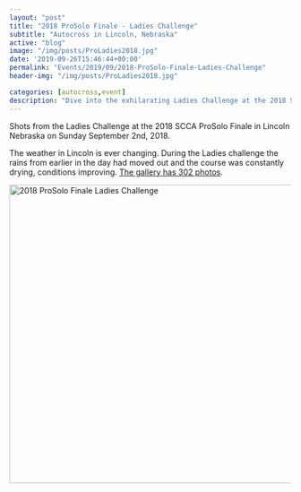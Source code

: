 ```yaml
---
layout: "post"
title: "2018 ProSolo Finale - Ladies Challenge"
subtitle: "Autocross in Lincoln, Nebraska"
active: "blog"
image: "/img/posts/ProLadies2018.jpg"
date: '2019-09-26T15:46:44+00:00'
permalink: "Events/2019/09/2018-ProSolo-Finale-Ladies-Challenge"
header-img: "/img/posts/ProLadies2018.jpg"

categories: [autocross,event]
description: "Dive into the exhilarating Ladies Challenge at the 2018 SCCA ProSolo Finale, featuring over 300 photos of the thrilling race day."
---
```

Shots from the Ladies Challenge at the 2018 SCCA ProSolo Finale in Lincoln Nebraska on Sunday September 2nd, 2018.

The weather in Lincoln is ever changing. During the Ladies challenge the rains from earlier in the day had moved out and the course was constantly drying, conditions improving. <a href="https://www.flickr.com/photos/chammond/albums/72157701162224125" target="_blank">The gallery has 302 photos</a>.

<div class="d-flex justify-content-center"><a data-flickr-embed="true" data-footer="true" data-header="true" href="https://www.flickr.com/photos/chammond/albums/72157701162224125" title="2018 ProSolo Finale Ladies Challenge"><img alt="2018 ProSolo Finale Ladies Challenge" height="533" src="https://live.staticflickr.com/1884/30714504038_26b0bfa0fe_c.jpg" width="800" /></a><script async src="https://embedr.flickr.com/assets/client-code.js" charset="utf-8"></script></div>
